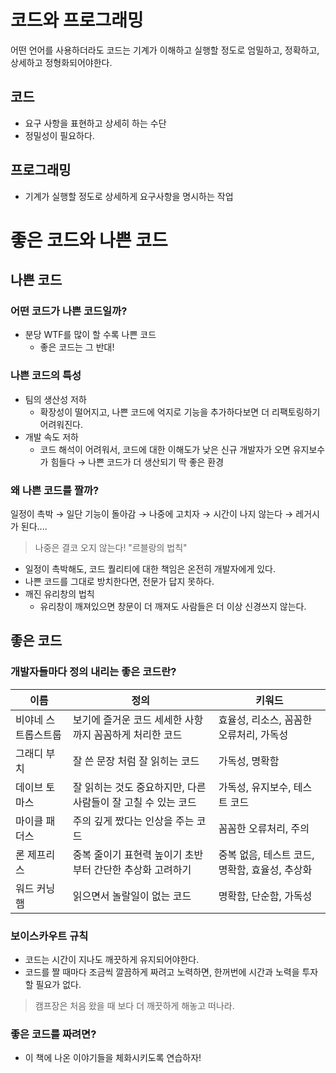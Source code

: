 # 코드와 프로그래밍

어떤 언어를 사용하더라도 코드는 기계가 이해하고 실행할 정도로 엄밀하고, 정확하고, 상세하고 정형화되어야한다.

## 코드

- 요구 사항을 표현하고 상세히 하는 수단
- 정밀성이 필요하다.

## 프로그래밍

- 기계가 실행할 정도로 상세하게 요구사항을 명시하는 작업



# 좋은 코드와 나쁜 코드

## 나쁜 코드

### 어떤 코드가 나쁜 코드일까?

- 분당 WTF를 많이 할 수록 나쁜 코드
  - 좋은 코드는 그 반대!

### 나쁜 코드의 특성

- 팀의 생산성 저하
  - 확장성이 떨어지고, 나쁜 코드에 억지로 기능을 추가하다보면 더 리팩토링하기 어려워진다.
- 개발 속도 저하
  - 코드 해석이 어려워서, 코드에 대한 이해도가 낮은 신규 개발자가 오면 유지보수가 힘들다 → 나쁜 코드가 더 생산되기 딱 좋은 환경

### 왜 나쁜 코드를 짤까?

일정이 촉박 → 일단 기능이 돌아감 → 나중에 고치자 → 시간이 나지 않는다 → 레거시가 된다....

> 나중은 결코 오지 않는다! "르블랑의 법칙"

- 일정이 촉박해도, 코드 퀄리티에 대한 책임은 온전히 개발자에게 있다.
- 나쁜 코드를 그대로 방치한다면, 전문가 답지 못하다.
- 깨진 유리창의 법칙
  - 유리창이 깨져있으면 창문이 더 깨져도 사람들은 더 이상 신경쓰지 않는다.

## 좋은 코드

### 개발자들마다 정의 내리는 좋은 코드란?

| 이름                | 정의                                                         | 키워드                                         |
| ------------------- | ------------------------------------------------------------ | ---------------------------------------------- |
| 비야네 스트롭스트룹 | 보기에 즐거운 코드 세세한 사항까지 꼼꼼하게 처리한 코드      | 효율성, 리소스, 꼼꼼한 오류처리, 가독성        |
| 그래디 부치         | 잘 쓴 문장 처럼 잘 읽히는 코드                               | 가독성, 명확함                                 |
| 데이브 토마스       | 잘 읽히는 것도 중요하지만, 다른 사람들이 잘 고칠 수 있는 코드 | 가독성, 유지보수, 테스트 코드                  |
| 마이클 패더스       | 주의 깊게 짰다는 인상을 주는 코드                            | 꼼꼼한 오류처리, 주의                          |
| 론 제프리스         | 중복 줄이기 표현력 높이기 초반부터 간단한 추상화 고려하기    | 중복 없음, 테스트 코드, 명확함, 효율성, 추상화 |
| 워드 커닝햄         | 읽으면서 놀랄일이 없는 코드                                  | 명확함, 단순함, 가독성                         |



### 보이스카우트 규칙

- 코드는 시간이 지나도 깨끗하게 유지되어야한다.
- 코드를 짤 때마다 조금씩 깔끔하게 짜려고 노력하면, 한꺼번에 시간과 노력을 투자할 필요가 없다.

> 캠프장은 처음 왔을 때 보다 더 깨끗하게 해놓고 떠나라.

### 좋은 코드를 짜려면?

- 이 책에 나온 이야기들을 체화시키도록 연습하자!